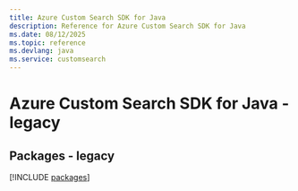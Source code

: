 ```yaml
---
title: Azure Custom Search SDK for Java
description: Reference for Azure Custom Search SDK for Java
ms.date: 08/12/2025
ms.topic: reference
ms.devlang: java
ms.service: customsearch
---
```

# Azure Custom Search SDK for Java - legacy
## Packages - legacy
[!INCLUDE [packages](custom-search-index.md)]